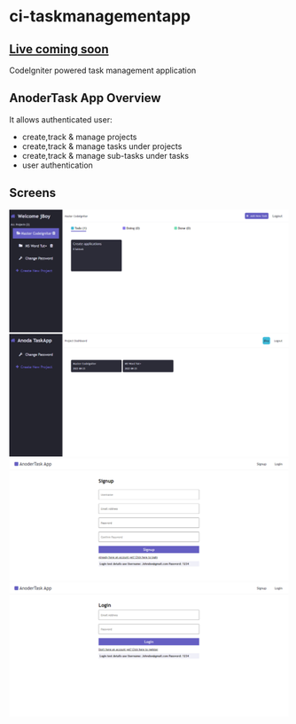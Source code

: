 # ci-taskmanagementapp 
## [Live coming soon](#)
CodeIgniter powered task management application

## AnoderTask App Overview
It allows authenticated user:
- create,track & manage projects
- create,track & manage tasks under projects
- create,track & manage sub-tasks under tasks
- user authentication

## Screens
![This is an image](public/assets/screens/img1.png)
![This is an image](public/assets/screens/img2.png)
![This is an image](public/assets/screens/img3.png)
![This is an image](public/assets/screens/img4.png)
